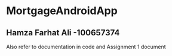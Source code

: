 # MortgageAndroidApp
## Hamza Farhat Ali -100657374
Also refer to documentation in code and Assignment 1 document 


